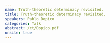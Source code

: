 ```yaml
---
name: Truth-theoretic determinacy revisited.
title: Truth-theoretic determinacy revisited.
speakers: Pablo Dopico
categories: Talk
abstract: /ct/Dopico.pdf
onsite: true
---
```

